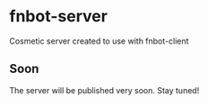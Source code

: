 # fnbot-server
Cosmetic server created to use with fnbot-client

## Soon
The server will be published very soon. Stay tuned!
